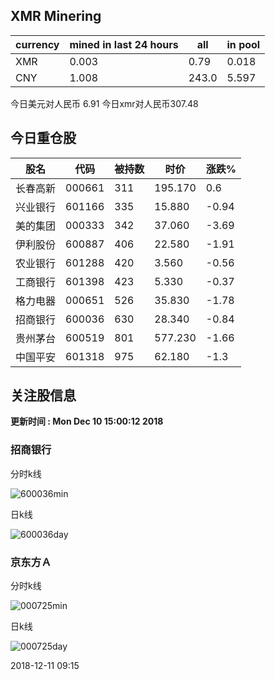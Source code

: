 ## XMR Minering

|currency|mined in last 24 hours|all|in pool|
|---|---|---|---|
|XMR|0.003|0.79|0.018|
|CNY|1.008|243.0|5.597|

今日美元对人民币 6.91	今日xmr对人民币307.48


## 今日重仓股 

|股名|代码|被持数|时价|涨跌%|
|---|---|---|---|---|
|长春高新|000661|311|195.170|0.6|
|兴业银行|601166|335|15.880|-0.94|
|美的集团|000333|342|37.060|-3.69|
|伊利股份|600887|406|22.580|-1.91|
|农业银行|601288|420|3.560|-0.56|
|工商银行|601398|423|5.330|-0.37|
|格力电器|000651|526|35.830|-1.78|
|招商银行|600036|630|28.340|-0.84|
|贵州茅台|600519|801|577.230|-1.66|
|中国平安|601318|975|62.180|-1.3|

## 关注股信息
**更新时间 : Mon Dec 10 15:00:12 2018**
### 招商银行 
分时k线

![600036min](http://image.sinajs.cn/newchart/min/n/sh600036.gif)

日k线

![600036day](http://image.sinajs.cn/newchart/daily/n/sh600036.gif)

### 京东方Ａ 
分时k线

![000725min](http://image.sinajs.cn/newchart/min/n/sz000725.gif)

日k线

![000725day](http://image.sinajs.cn/newchart/daily/n/sz000725.gif)

2018-12-11 09:15